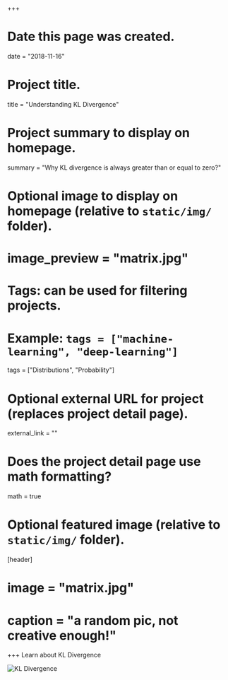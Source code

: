 +++
# Date this page was created.
date = "2018-11-16"

# Project title.
title = "Understanding KL Divergence"

# Project summary to display on homepage.
summary = "Why KL divergence is always greater than or equal to zero?"

# Optional image to display on homepage (relative to `static/img/` folder).
# image_preview = "matrix.jpg"

# Tags: can be used for filtering projects.
# Example: `tags = ["machine-learning", "deep-learning"]`
tags = ["Distributions", "Probability"]

# Optional external URL for project (replaces project detail page).
external_link = ""

# Does the project detail page use math formatting?
math = true

# Optional featured image (relative to `static/img/` folder).
[header]
# image = "matrix.jpg"
# caption = "a random pic, not creative enough!"

+++
Learn about KL Divergence

![KL Divergence](https://github.com/ksivasan/academic-kickstart/tree/master/static/img/KL_Divergence.png)
